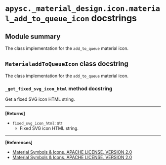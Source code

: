 # `apysc._material_design.icon.material_add_to_queue_icon` docstrings

## Module summary

The class implementation for the `add_to_queue` material icon.

## `MaterialaddToQueueIcon` class docstring

The class implementation for the `add_to_queue` material icon.

### `_get_fixed_svg_icon_html` method docstring

Get a fixed SVG icon HTML string.<hr>

**[Returns]**

- `fixed_svg_icon_html`: str
  - Fixed SVG icon HTML string.

<hr>

**[References]**

- [Material Symbols & Icons, APACHE LICENSE, VERSION 2.0](https://fonts.google.com/icons?icon.size=24&icon.color=%23e8eaed)
- [Material Symbols & Icons, APACHE LICENSE, VERSION 2.0](https://www.apache.org/licenses/LICENSE-2.0.html)